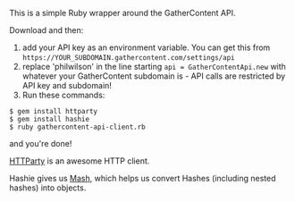 This is a simple Ruby wrapper around the GatherContent API.

Download and then:

1. add your API key as an environment variable. You can get this from `https://YOUR_SUBDOMAIN.gathercontent.com/settings/api`
2. replace 'philwilson' in the line starting `api = GatherContentApi.new` with whatever your GatherContent subdomain is - API calls are restricted by API key and subdomain!
3. Run these commands:

~~~~
$ gem install httparty
$ gem install hashie
$ ruby gathercontent-api-client.rb
~~~~

and you're done!

[HTTParty](http://httparty.rubyforge.org/) is an awesome HTTP client.

Hashie gives us [Mash](https://github.com/intridea/hashie#mash), which helps us convert Hashes (including nested hashes) into objects.


